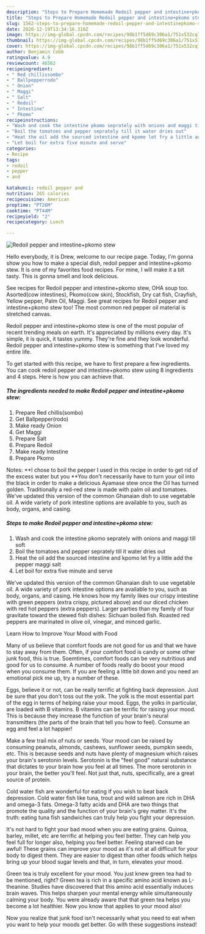 ```yaml
---
description: "Steps to Prepare Homemade Redoil pepper and intestine+pkomo stew"
title: "Steps to Prepare Homemade Redoil pepper and intestine+pkomo stew"
slug: 1562-steps-to-prepare-homemade-redoil-pepper-and-intestinepkomo-stew
date: 2020-12-19T13:34:16.310Z
image: https://img-global.cpcdn.com/recipes/98b1ff5d69c306a1/751x532cq70/redoil-pepper-and-intestinepkomo-stew-recipe-main-photo.jpg
thumbnail: https://img-global.cpcdn.com/recipes/98b1ff5d69c306a1/751x532cq70/redoil-pepper-and-intestinepkomo-stew-recipe-main-photo.jpg
cover: https://img-global.cpcdn.com/recipes/98b1ff5d69c306a1/751x532cq70/redoil-pepper-and-intestinepkomo-stew-recipe-main-photo.jpg
author: Benjamin Cobb
ratingvalue: 4.9
reviewcount: 46562
recipeingredient:
- " Red chillissombo"
- " Ballpepperrodo"
- " Onion"
- " Maggi"
- " Salt"
- " Redoil"
- " Intestine"
- " Pkomo"
recipeinstructions:
- "Wash and cook the intestine pkomo seprately with onions and maggi till soft"
- "Boil the tomatoes and pepper seprately till it water dries out"
- "Heat the oil add the sourced intestine and kpomo let fry a little add the pepper maggi salt"
- "Let boil for extra five minute and serve"
categories:
- Recipe
tags:
- redoil
- pepper
- and

katakunci: redoil pepper and 
nutrition: 265 calories
recipecuisine: American
preptime: "PT26M"
cooktime: "PT44M"
recipeyield: "2"
recipecategory: Lunch

---
```



![Redoil pepper and intestine+pkomo stew](https://img-global.cpcdn.com/recipes/98b1ff5d69c306a1/751x532cq70/redoil-pepper-and-intestinepkomo-stew-recipe-main-photo.jpg)

Hello everybody, it is Drew, welcome to our recipe page. Today, I'm gonna show you how to make a special dish, redoil pepper and intestine+pkomo stew. It is one of my favorites food recipes. For mine, I will make it a bit tasty. This is gonna smell and look delicious.

See recipes for Redoil pepper and intestine+pkomo stew, OHA soup too. Asorted(cow intestines), Pkomo(cow skin), Stockfish, Dry cat fish, Crayfish, Yellow pepper, Palm Oil, Maggi. See great recipes for Redoil pepper and intestine+pkomo stew too! The most common red pepper oil material is stretched canvas.

Redoil pepper and intestine+pkomo stew is one of the most popular of recent trending meals on earth. It's appreciated by millions every day. It's simple, it is quick, it tastes yummy. They're fine and they look wonderful. Redoil pepper and intestine+pkomo stew is something that I've loved my entire life.


To get started with this recipe, we have to first prepare a few ingredients. You can cook redoil pepper and intestine+pkomo stew using 8 ingredients and 4 steps. Here is how you can achieve that.

<!--inarticleads1-->

##### The ingredients needed to make Redoil pepper and intestine+pkomo stew:

1. Prepare  Red chillis(sombo)
1. Get  Ballpepper(rodo)
1. Make ready  Onion
1. Get  Maggi
1. Prepare  Salt
1. Prepare  Redoil
1. Make ready  Intestine
1. Prepare  Pkomo


Notes: **I chose to boil the pepper I used in this recipe in order to get rid of the excess water but you **You don&#39;t necessarily have to turn your oil into the black in order to make a delicious Ayamase stew once the Oil has turned golden. Traditionally a red-red stew is made with palm oil and tomatoes. We&#39;ve updated this version of the common Ghanaian dish to use vegetable oil. A wide variety of pork intestine options are available to you, such as body, organs, and casing. 

<!--inarticleads2-->

##### Steps to make Redoil pepper and intestine+pkomo stew:

1. Wash and cook the intestine pkomo seprately with onions and maggi till soft
1. Boil the tomatoes and pepper seprately till it water dries out
1. Heat the oil add the sourced intestine and kpomo let fry a little add the pepper maggi salt
1. Let boil for extra five minute and serve


We&#39;ve updated this version of the common Ghanaian dish to use vegetable oil. A wide variety of pork intestine options are available to you, such as body, organs, and casing. He knows how my family likes our crispy intestine with green peppers (extra crispy, pictured above) and our diced chicken with red hot peppers (extra peppers). Larger parties than my family of four gravitate toward the stewed fish dishes: Sichuan boiled fish. Roasted red peppers are marinated in olive oil, vinegar, and minced garlic. 

Learn How to Improve Your Mood with Food


Many of us believe that comfort foods are not good for us and that we have to stay away from them. Often, if your comfort food is candy or some other junk food, this is true. Soemtimes, comfort foods can be very nutritious and good for us to consume. A number of foods really do boost your mood when you consume them. If you are feeling a little bit down and you need an emotional pick me up, try a number of these.

Eggs, believe it or not, can be really terrific at fighting back depression. Just be sure that you don't toss out the yolk. The yolk is the most essential part of the egg in terms of helping raise your mood. Eggs, the yolks in particular, are loaded with B vitamins. B vitamins can be terrific for raising your mood. This is because they increase the function of your brain's neural transmitters (the parts of the brain that tell you how to feel). Consume an egg and feel a lot happier!

Make a few trail mix of nuts or seeds. Your mood can be raised by consuming peanuts, almonds, cashews, sunflower seeds, pumpkin seeds, etc. This is because seeds and nuts have plenty of magnesium which raises your brain's serotonin levels. Serotonin is the "feel good" natural substance that dictates to your brain how you feel at all times. The more serotonin in your brain, the better you'll feel. Not just that, nuts, specifically, are a great source of protein.

Cold water fish are wonderful for eating if you wish to beat back depression. Cold water fish like tuna, trout and wild salmon are rich in DHA and omega-3 fats. Omega-3 fatty acids and DHA are two things that promote the quality and the function of your brain's grey matter. It's the truth: eating tuna fish sandwiches can truly help you fight your depression. 

It's not hard to fight your bad mood when you are eating grains. Quinoa, barley, millet, etc are terrific at helping you feel better. They can help you feel full for longer also, helping you feel better. Feeling starved can be awful! These grains can improve your mood as it's not at all difficult for your body to digest them. They are easier to digest than other foods which helps bring up your blood sugar levels and that, in turn, elevates your mood.

Green tea is truly excellent for your mood. You just knew green tea had to be mentioned, right? Green tea is rich in a specific amino acid known as L-theanine. Studies have discovered that this amino acid essentially induces brain waves. This helps sharpen your mental energy while simultaneously calming your body. You were already aware that that green tea helps you become a lot healthier. Now you know that applies to your mood also!

Now you realize that junk food isn't necessarily what you need to eat when you want to help your moods get better. Go  with  these suggestions  instead!

